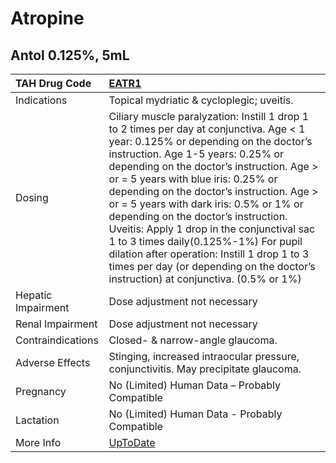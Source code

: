 # Atropine

## Antol 0.125%, 5mL

| TAH Drug Code      | [EATR1](https://www.tahsda.org.tw/drugs/hissearch.php?drug_code=EATR1)                                                                                                                                                                                                                                                                                                                                                                                                                                                                                                                                                |
|:-------------------|:----------------------------------------------------------------------------------------------------------------------------------------------------------------------------------------------------------------------------------------------------------------------------------------------------------------------------------------------------------------------------------------------------------------------------------------------------------------------------------------------------------------------------------------------------------------------------------------------------------------------|
| Indications        | Topical mydriatic & cycloplegic; uveitis.                                                                                                                                                                                                                                                                                                                                                                                                                                                                                                                                                                             |
| Dosing             | Ciliary muscle paralyzation: Instill 1 drop 1 to 2 times per day at conjunctiva. Age < 1 year: 0.125% or depending on the doctor’s instruction. Age 1-5 years: 0.25% or depending on the doctor’s instruction. Age > or = 5 years with blue iris: 0.25% or depending on the doctor’s instruction. Age > or = 5 years with dark iris: 0.5% or 1% or depending on the doctor’s instruction. Uveitis: Apply 1 drop in the conjunctival sac 1 to 3 times daily(0.125%-1%) For pupil dilation after operation: Instill 1 drop 1 to 3 times per day (or depending on the doctor’s instruction) at conjunctiva. (0.5% or 1%) |
| Hepatic Impairment | Dose adjustment not necessary                                                                                                                                                                                                                                                                                                                                                                                                                                                                                                                                                                                         |
| Renal Impairment   | Dose adjustment not necessary                                                                                                                                                                                                                                                                                                                                                                                                                                                                                                                                                                                         |
| Contraindications  | Closed- & narrow-angle glaucoma.                                                                                                                                                                                                                                                                                                                                                                                                                                                                                                                                                                                      |
| Adverse Effects    | Stinging, increased intraocular pressure, conjunctivitis. May precipitate glaucoma.                                                                                                                                                                                                                                                                                                                                                                                                                                                                                                                                   |
| Pregnancy          | No (Limited) Human Data – Probably Compatible                                                                                                                                                                                                                                                                                                                                                                                                                                                                                                                                                                         |
| Lactation          | No (Limited) Human Data - Probably Compatible                                                                                                                                                                                                                                                                                                                                                                                                                                                                                                                                                                         |
| More Info          | [UpToDate](https://www.uptodate.com/contents/atropine-drug-information)                                                                                                                                                                                                                                                                                                                                                                                                                                                                                                                                               |

